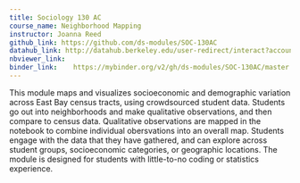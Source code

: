 ```yaml
---
title: Sociology 130 AC
course_name: Neighborhood Mapping
instructor: Joanna Reed
github_link: https://github.com/ds-modules/SOC-130AC
datahub_link: http://datahub.berkeley.edu/user-redirect/interact?account=ds-modules&repo=SOC-130AC&branch=master&path=
nbviewer_link:
binder_link:	https://mybinder.org/v2/gh/ds-modules/SOC-130AC/master
---
```

This module maps and visualizes socioeconomic and demographic variation across East Bay census tracts, using crowdsourced student data. Students go out into neighborhoods and make qualitative observations, and then compare to census data. Qualitative observations are mapped in the notebook to combine individual obersvations into an overall map. Students engage with the data that they have gathered, and can explore across student groups, socioeconomic categories, or geographic locations.  The module is designed for students with little-to-no coding or statistics experience.
